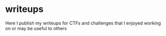 # writeups

Here I publish my writeups for CTFs and challenges that I enjoyed working on or may be useful to others
